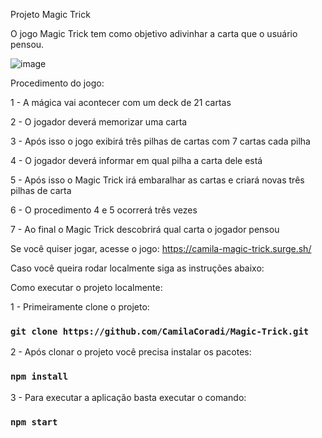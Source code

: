 
Projeto Magic Trick

O jogo Magic Trick tem como objetivo adivinhar a carta que o usuário pensou.

![image](https://user-images.githubusercontent.com/93163329/173884712-afb017c9-59c3-486d-818b-9156738a664f.png)


Procedimento do jogo:

1 - A mágica vai acontecer com um deck de 21 cartas

2 - O jogador deverá memorizar uma carta

3 - Após isso o jogo exibirá três pilhas de cartas com 7 cartas cada pilha

4 - O jogador deverá informar em qual pilha a carta dele está

5 - Após isso o Magic Trick irá embaralhar as cartas e criará novas três pilhas de carta

6 - O procedimento 4 e 5 ocorrerá três vezes

7 - Ao final o Magic Trick descobrirá qual carta o jogador pensou

Se você quiser jogar, acesse o jogo:  https://camila-magic-trick.surge.sh/

Caso você queira rodar localmente siga as instruções abaixo:

Como executar o projeto localmente:

1 - Primeiramente clone o projeto:

### `git clone https://github.com/CamilaCoradi/Magic-Trick.git`

2 - Após clonar o projeto você precisa instalar os pacotes:
### `npm install`

3 - Para executar a aplicação basta executar o comando:
### `npm start`

